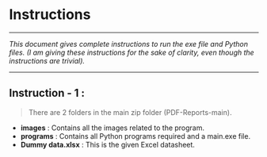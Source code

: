# Instructions
***
*This document gives complete instructions to run the exe file and Python
files.*
*(I am giving these instructions for the sake of clarity, even though the
instructions are trivial).*
***
## Instruction - 1 :
> There are 2 folders in the main zip folder (PDF-Reports-main).
* **images** : Contains all the images related to the program.
* **programs** : Contains all Python programs required and a main.exe file.
* **Dummy data.xlsx** : This is the given Excel datasheet.
